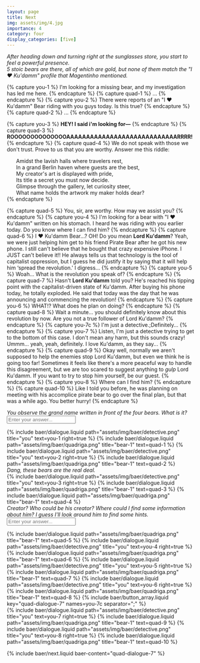 ```yaml
---
layout: page
title: Next
img: assets/img/4.jpg
importance: 4
category: four
display_categories: [five]
---
```


<i>After heading down and turning right at the sunglasses store, you start to feel a powerful presence.</i>
<br>
<i>5 stoic bears are there, all of which are gold, but none of them match the "I &#x2764;&#xfe0f; Ku'damm" profile that Magentinho mentioned.</i>

{% capture you-1 %}
  I'm looking for a missing bear, and my investigation has led me here.
{% endcapture %}
{% capture quad-1 %}
  ...
{% endcapture %}
{% capture you-2 %}
  There were reports of an "I &#x2764;&#xfe0f; Ku'damm" Bear riding with you guys today. Is this true?
{% endcapture %}
{% capture quad-2 %}
  ...
{% endcapture %}

{% capture you-3 %}
  <b>HEY! I said i'm looking for—</b>
{% endcapture %}
{% capture quad-3 %}
  <b>ROOOOOOOOOOOOOOAAAAAAAAAAAAAAAAAAAAAAAAAAAARRRR!</b>
{% endcapture %}
{% capture quad-4 %}
  We do not speak with those we don't trust. Prove to us that you are worthy. Answer me this riddle:
  <div style="margin-left: 25px">
  Amidst the lavish halls where travelers rest,<br>
  In a grand Berlin haven where guests are the best,<br>
  My creator's art is displayed with pride,<br>
  Its title a secret you must now decide.<br>
  Glimpse through the gallery, let curiosity steer,<br>
  What name holds the artwork my maker holds dear?
  </div>
{% endcapture %}

{% capture quad-5 %}
  You, sir, are worthy. How may we assist you?
{% endcapture %}
{% capture you-4 %}
  I'm looking for a bear with "I &#x2764;&#xfe0f; Ku'damm" written on his stomach. I heard he was riding with you earlier today. Do you know where I can find him?
{% endcapture %}
{% capture quad-6 %}
  I &#x2764;&#xfe0f; Ku'damm Bear…? OH! Do you mean <b>Lord Ku'damm</b>? Yeah, we were just helping him get to his friend Pirate Bear after he got his new phone. I still can't believe that he bought that crazy expensive iPhone. I JUST can't believe it!! He always tells us that technology is the tool of capitalist oppression, but I guess he did justify it by saying that it will help him ‘spread the revolution.' I digress...
{% endcapture %}
{% capture you-5 %}
  Woah… What is the revolution you speak of?
{% endcapture %}
{% capture quad-7 %}
  Hasn't <b>Lord Ku'damm</b> told you? He's reached his tipping point with the capitalist-driven state of Ku'damm. After buying his phone today, he totally exploded. He said that today was the day that he was announcing and commencing the revolution!
{% endcapture %}
{% capture you-6 %}
  WHAT!? What does he plan on doing?
{% endcapture %}
{% capture quad-8 %}
  Wait a minute… you should definitely know about this revolution by now. Are you not a true follower of Lord Ku'damm?
{% endcapture %}
{% capture you-7c %}
  I'm just a detective.;Definitely...
{% endcapture %}
{% capture you-7 %}
  <span baer-content="quad-dialogue-7" baer-option="0">Listen, I'm just a detective trying to get to the bottom of this case. I don't mean any harm, but this sounds crazy! </span>
<span baer-content="quad-dialogue-7" baer-option="1">Ummm... yeah, yeah, definitely. I love Ku'damm, as they say...</span>
{% endcapture %}
{% capture quad-9 %}
  Okay well, normally we aren't supposed to help the enemies stop Lord Ku'damm, but even we think he is going too far! Sometimes it feels like there's a more peaceful way to handle this disagreement, but we are too scared to suggest anything to *gulp* Lord Ku'damm. If you want to try to stop him yourself, be our guest.
{% endcapture %}
{% capture you-8 %}
  Where can I find him?
{% endcapture %}
{% capture quad-10 %}
  Like I told you before, he was planning on meeting with his accomplice pirate bear to go over the final plan, but that was a while ago. You better hurry!
{% endcapture %}

<div class="d-flex flex-column align-items-center gap-5">
  <!-- TODO: handle this text -->
  <i>You observe the grand name written in front of the four bears. What is it?</i>
  <form baer-key="quadriga-unlock">
    <input placeholder="Enter your answer...">
  </form>
</div>

<div baer-content="quadriga-unlock">
  <div class="baer-dialogue-group">
    {% include baer/dialogue.liquid path="assets/img/baer/detective.png" title="you" text=you-1 right=true %}
    {% include baer/dialogue.liquid path="assets/img/baer/quadriga.png" title="bear-1" text=quad-1 %}
    {% include baer/dialogue.liquid path="assets/img/baer/detective.png" title="you" text=you-2 right=true %}
    {% include baer/dialogue.liquid path="assets/img/baer/quadriga.png" title="bear-1" text=quad-2 %}
  </div>

  <div class="d-flex flex-row justify-content-sm-center">
    <i>Dang, these bears are the real deal.</i>
  </div>

  <div class="baer-dialogue-group">
    {% include baer/dialogue.liquid path="assets/img/baer/detective.png" title="you" text=you-3 right=true %}
    {% include baer/dialogue.liquid path="assets/img/baer/quadriga.png" title="bear-1" text=quad-3 %}
    {% include baer/dialogue.liquid path="assets/img/baer/quadriga.png" title="bear-1" text=quad-4 %}
  </div>

  <div class="d-flex flex-column align-items-center gap-5">
    <i>Creator? Who could be his creator? Where could I find some information about him? I guess I'll look around him to find some hints.</i>
    <form baer-key="quadriga-riddle">
        <input placeholder="Enter your answer...">
    </form>
  </div>
</div>

<div class="baer-dialogue-group" baer-content="quadriga-riddle">
  {% include baer/dialogue.liquid path="assets/img/baer/quadriga.png" title="bear-1" text=quad-5 %}
  {% include baer/dialogue.liquid path="assets/img/baer/detective.png" title="you" text=you-4 right=true %}
  {% include baer/dialogue.liquid path="assets/img/baer/quadriga.png" title="bear-1" text=quad-6 %}
  {% include baer/dialogue.liquid path="assets/img/baer/detective.png" title="you" text=you-5 right=true %}
  {% include baer/dialogue.liquid path="assets/img/baer/quadriga.png" title="bear-1" text=quad-7 %}
  {% include baer/dialogue.liquid path="assets/img/baer/detective.png" title="you" text=you-6 right=true %}
  {% include baer/dialogue.liquid path="assets/img/baer/quadriga.png" title="bear-1" text=quad-8 %}
  {% include baer/button_array.liquid key="quad-dialogue-7" names=you-7c separator=";" %}
  <div baer-content="quad-dialogue-7">
    {% include baer/dialogue.liquid path="assets/img/baer/detective.png" title="you" text=you-7 right=true %}
    {% include baer/dialogue.liquid path="assets/img/baer/quadriga.png" title="bear-1" text=quad-9 %}
    {% include baer/dialogue.liquid path="assets/img/baer/detective.png" title="you" text=you-8 right=true %}
    {% include baer/dialogue.liquid path="assets/img/baer/quadriga.png" title="bear-1" text=quad-10 %}
  </div>
</div>

{% include baer/next.liquid baer-content="quad-dialogue-7" %}

